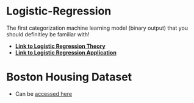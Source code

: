 # Logistic-Regression
The first categorization machine learning model (binary output) that you should definitley be familiar with!

- [**Link to Logistic Regression Theory**](https://youtu.be/ZCGJByhlKLI)
- [**Link to Logistic Regression Application**](https://youtu.be/IXMG3ofm2KI)

# Boston Housing Dataset
- Can be [accessed here](https://www.kaggle.com/code/prasadperera/the-boston-housing-dataset)
